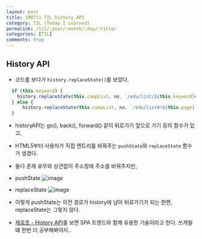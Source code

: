 ```yaml
---
layout: post
title: 190711 TIL history API
category: TIL (Today I Learned)
permalink: /til/:year/:month/:day/:title/
categories: [TIL]
comments: true
---
```


## **History API**
- 코드를 보다가 `history.replaceState()`를 보았다.

```javascript
  if (this.keyword) {
    history.replaceState(this.campList, no, `/edu/list/${this.keyword}#!${this.page}`);
  } else {
      history.replaceState(this.campList, no, `/edu/list#!${this.page}`);
  }
```

- historyAPI는 go(), back(), forward() 같이 뒤로가기 앞으로 가기 등의 함수가 있고, 
- HTML5부터 사용자가 직접 엔트리를 바꿔주는 `pushState`와 `replaceState` 함수가 생겼다. 
- 둘다 존재 유무와 상관없이 주소창에 주소를 바꿔주지만, 
- pushState
![image](https://user-images.githubusercontent.com/40848630/61064504-df213800-a43c-11e9-94d8-892e597924cb.png)
- replaceState
![image](https://user-images.githubusercontent.com/40848630/61064533-ef391780-a43c-11e9-893f-f242b50bd5f5.png)
- 이렇게 pushState는 이전 경로가 history에 남아 뒤로가기가 되는 한편, replaceState는 그렇지 않다. 

- [제로초 - History API](https://www.zerocho.com/category/HTML&DOM/post/599d2fb635814200189fe1a7)를 보면 SPA 트렌드와 함께 유용한 기술이라고 한다. 쓰게될 떄 한번 더 공부해봐야지.. 
